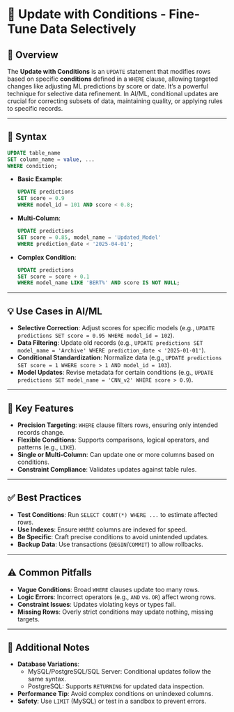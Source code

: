 # 🔄 Update with Conditions - Fine-Tune Data Selectively

## 🌟 Overview

The **Update with Conditions** is an `UPDATE` statement that modifies rows based on specific **conditions** defined in a `WHERE` clause, allowing targeted changes like adjusting ML predictions by score or date. It’s a powerful technique for selective data refinement. In AI/ML, conditional updates are crucial for correcting subsets of data, maintaining quality, or applying rules to specific records.

---

## 📜 Syntax

```sql
UPDATE table_name
SET column_name = value, ...
WHERE condition;
```

- **Basic Example**:
  ```sql
  UPDATE predictions
  SET score = 0.9
  WHERE model_id = 101 AND score < 0.8;
  ```
- **Multi-Column**:
  ```sql
  UPDATE predictions
  SET score = 0.85, model_name = 'Updated_Model'
  WHERE prediction_date < '2025-04-01';
  ```
- **Complex Condition**:
  ```sql
  UPDATE predictions
  SET score = score + 0.1
  WHERE model_name LIKE 'BERT%' AND score IS NOT NULL;
  ```

---

## 💡 Use Cases in AI/ML

- **Selective Correction**: Adjust scores for specific models (e.g., `UPDATE predictions SET score = 0.95 WHERE model_id = 102`).
- **Data Filtering**: Update old records (e.g., `UPDATE predictions SET model_name = 'Archive' WHERE prediction_date < '2025-01-01'`).
- **Conditional Standardization**: Normalize data (e.g., `UPDATE predictions SET score = 1 WHERE score > 1 AND model_id = 103`).
- **Model Updates**: Revise metadata for certain conditions (e.g., `UPDATE predictions SET model_name = 'CNN_v2' WHERE score > 0.9`).

---

## 🔑 Key Features

- **Precision Targeting**: `WHERE` clause filters rows, ensuring only intended records change.
- **Flexible Conditions**: Supports comparisons, logical operators, and patterns (e.g., `LIKE`).
- **Single or Multi-Column**: Can update one or more columns based on conditions.
- **Constraint Compliance**: Validates updates against table rules.

---

## ✅ Best Practices

- **Test Conditions**: Run `SELECT COUNT(*) WHERE ...` to estimate affected rows.
- **Use Indexes**: Ensure `WHERE` columns are indexed for speed.
- **Be Specific**: Craft precise conditions to avoid unintended updates.
- **Backup Data**: Use transactions (`BEGIN`/`COMMIT`) to allow rollbacks.

---

## ⚠️ Common Pitfalls

- **Vague Conditions**: Broad `WHERE` clauses update too many rows.
- **Logic Errors**: Incorrect operators (e.g., `AND` vs. `OR`) affect wrong rows.
- **Constraint Issues**: Updates violating keys or types fail.
- **Missing Rows**: Overly strict conditions may update nothing, missing targets.

---

## 📝 Additional Notes

- **Database Variations**:
  - MySQL/PostgreSQL/SQL Server: Conditional updates follow the same syntax.
  - PostgreSQL: Supports `RETURNING` for updated data inspection.
- **Performance Tip**: Avoid complex conditions on unindexed columns.
- **Safety**: Use `LIMIT` (MySQL) or test in a sandbox to prevent errors.